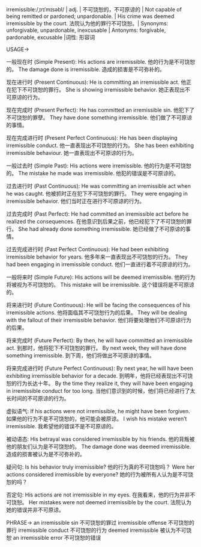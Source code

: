 irremissible:/ˌɪrɪˈmɪsəbl/ | adj. | 不可饶恕的，不可原谅的 | Not capable of being remitted or pardoned; unpardonable. |  His crime was deemed irremissible by the court. 法院认为他的罪行不可饶恕。| Synonyms: unforgivable, unpardonable, inexcusable | Antonyms: forgivable, pardonable, excusable |词性: 形容词

USAGE->

一般现在时 (Simple Present):
His actions are irremissible. 他的行为是不可饶恕的。
The damage done is irremissible. 造成的损害是不可弥补的。

现在进行时 (Present Continuous):
He is committing an irremissible act. 他正在犯下不可饶恕的罪行。
She is showing irremissible behavior. 她正表现出不可原谅的行为。

现在完成时 (Present Perfect):
He has committed an irremissible sin. 他犯下了不可饶恕的罪孽。
They have done something irremissible. 他们做了不可原谅的事情。

现在完成进行时 (Present Perfect Continuous):
He has been displaying irremissible conduct. 他一直表现出不可饶恕的行为。
She has been exhibiting irremissible behaviour. 她一直表现出不可原谅的行为。


一般过去时 (Simple Past):
His actions were irremissible. 他的行为是不可饶恕的。
The mistake he made was irremissible. 他犯的错误是不可原谅的。


过去进行时 (Past Continuous):
He was committing an irremissible act when he was caught. 他被抓时正在犯下不可饶恕的罪行。
They were engaging in irremissible behavior. 他们当时正在进行不可原谅的行为。


过去完成时 (Past Perfect):
He had committed an irremissible act before he realized the consequences.  在他意识到后果之前，他已经犯下了不可饶恕的罪行。
She had already done something irremissible. 她已经做了不可原谅的事情。


过去完成进行时 (Past Perfect Continuous):
He had been exhibiting irremissible behavior for years. 他多年来一直表现出不可饶恕的行为。
They had been engaging in irremissible conduct. 他们一直进行着不可原谅的行为。


一般将来时 (Simple Future):
His actions will be deemed irremissible. 他的行为将被视为不可饶恕的。
This mistake will be irremissible. 这个错误将是不可原谅的。


将来进行时 (Future Continuous):
He will be facing the consequences of his irremissible actions. 他将面临其不可饶恕行为的后果。
They will be dealing with the fallout of their irremissible behavior. 他们将要处理他们不可原谅行为的后果。


将来完成时 (Future Perfect):
By then, he will have committed an irremissible act. 到那时，他将犯下不可饶恕的罪行。
By next week, they will have done something irremissible. 到下周，他们将做出不可原谅的事情。


将来完成进行时 (Future Perfect Continuous):
By next year, he will have been exhibiting irremissible behavior for a decade. 到明年，他将已经表现出不可饶恕的行为长达十年。
By the time they realize it, they will have been engaging in irremissible conduct for too long. 当他们意识到的时候，他们将已经进行了太长时间的不可原谅的行为。


虚拟语气:
If his actions were not irremissible, he might have been forgiven. 如果他的行为不是不可饶恕的，他可能会被原谅。
I wish his mistake weren’t irremissible. 我希望他的错误不是不可原谅的。

被动语态:
His betrayal was considered irremissible by his friends.  他的背叛被他的朋友们认为是不可饶恕的。
The damage done was deemed irremissible. 造成的损害被认为是不可弥补的。

疑问句:
Is his behavior truly irremissible? 他的行为真的不可饶恕吗？
Were her actions considered irremissible by everyone? 她的行为被所有人认为是不可饶恕的吗？

否定句:
His actions are not irremissible in my eyes. 在我看来，他的行为并非不可饶恕。
Her mistakes were not deemed irremissible by the court. 法院认为她的错误并非不可原谅。



PHRASE->
an irremissible sin 不可饶恕的罪过
irremissible offense 不可饶恕的罪行
irremissible conduct 不可饶恕的行为
deemed irremissible 被认为不可饶恕
an irremissible error 不可饶恕的错误
